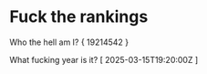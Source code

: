 # Fuck the rankings

Who the hell am I?
{ 19214542 }

What fucking year is it?
[ 2025-03-15T19:20:00Z ]
